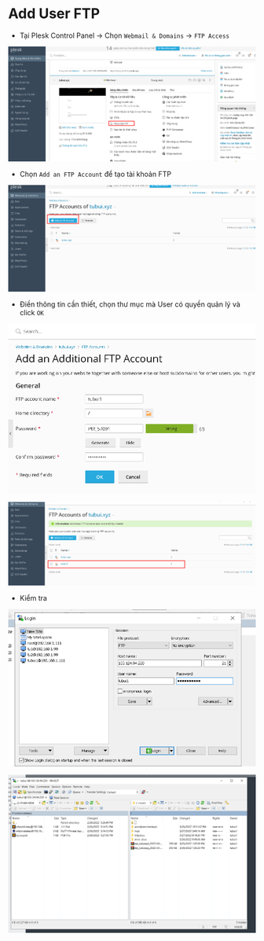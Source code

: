 # Add User FTP 
- Tại Plesk Control Panel -> Chọn `Webmail & Domains` -> `FTP Access` 

![](./images/FTP.png)

- Chọn `Add an FTP Account` để tạo tài khoản FTP 

![](./images/createftp.png)

- Điền thông tin cần thiết, chọn thư mục mà User có quyền quản lý và click `OK`

![](./images/ftp1.png)

![](./images/ftpus.png)

- Kiểm tra 

![](./images/ftp11.png)

![](./images/ftpuser.png)


